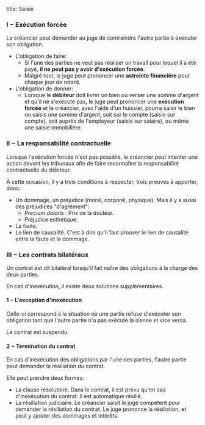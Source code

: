 title: Saisie

### I − Exécution forcée

Le créancier peut demander au juge de contraindre l'autre partie à executer 
son obligation. 

* L'obligation de faire:
    * Si l'une des parties ne veut pas réaliser un travail pour lequel 
        il a été payé, **il ne peut pas y avoir d'exécution forcée**. 
    * Malgré tout, le juge peut prononcer une **astreinte financière** 
        pour chaque jour de retard. 
* L'obligation de donner:
    * Lorsque le **débiteur** doit livrer un bien ou verser une somme 
        d'argent et qu'il ne s'exécute pas, le juge peut prononcer une 
        **exécution forcée** et le créancier, avec l'aide d'un huissier, pourra 
        saisir le bien ou saisis une somme d'argent, soit sur le compte 
        (saisie sur compte), soit auprès de l'employeur (saisie sur salaire), 
        ou même une saisie immobilière. 


### II − La responsabilité contractuelle

Lorsque l'exécution forcée n'est pas possible, le créancier peut intenter 
une action devant les tribunaux afin de faire reconnaître la responsabilité 
contractuelle du débiteur. 

À cette occasion, il y a trois conditions à respecter, trois preuves 
à apporter, donc:

* Un dommage, un préjudice (moral, corporel, physique). Mais il y a aussi 
    des préjudices "d'agrément": 
    * *Precium doloris* : Prix de la douleur. 
    * Préjudice esthétique. 
* La faute. 
* Le lien de causalité. C'est à dire qu'il faut prouver le lien de 
    causalité entre la faute et le dommage. 

### III − Les contrats bilatéraux

Un contrat est dit bilatéral lorsqu'il fait naître des obligations à la 
charge des deux parties. 

En cas d'inexécution, il existe deux solutions supplémentaires. 

#### 1 − L'exception d'inexécution 

Celle-ci correspond à la situation où une partie refuse d'exécuter son 
obligation tant que l'autre partie n'a pas exécuté la sienne et vice versa. 

Le contrat est suspendu. 

#### 2 − Termination du contrat

En cas d'inexécution des obligations par l'une des parties, l'autre partie 
peut demander la résiliation du contrat. 

Elle peut prendre deux formes: 

* La clause résolutoire. Dans le contrat, il est prévu qu'en cas 
    d'inexécution du contrat. Il est automatique résilié. 
* La résiliation judiciaire. Le créancier saisit le juge compétent pour 
    demander la résiliation du contrat. Le juge prononce la résiliation, 
    et peut y ajouter des dommages et intérêts. 
